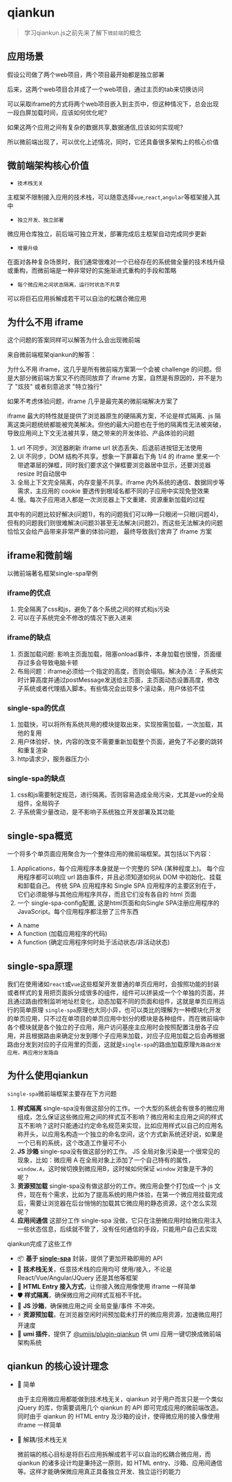 # qiankun

> 学习qiankun.js之前先来了解下`微前端`的概念

## 应用场景

假设公司做了两个web项目，两个项目最开始都是独立部署

后来，这两个web项目合并成了一个web项目，通过主页的tab来切换访问

可以采取iframe的方式将两个web项目嵌入到主页中，但这种情况下，总会出现一段白屏加载时间，应该如何优化呢?

如果这两个应用之间有复杂的数据共享,数据通信,应该如何实现呢?

所以微前端出现了，可以优化上述情况，同时，它还具备很多架构上的核心价值

## 微前端架构核心价值

- `技术栈无关`

主框架不限制接入应用的技术栈，可以随意选择`vue`,`react`,`angular`等框架接入其中

- `独立开发、独立部署`

微应用仓库独立，前后端可独立开发，部署完成后主框架自动完成同步更新

- `增量升级`

在面对各种复杂场景时，我们通常很难对一个已经存在的系统做全量的技术栈升级或重构，而微前端是一种非常好的实施渐进式重构的手段和策略

- `每个微应用之间状态隔离，运行时状态不共享`

可以将巨石应用拆解成若干可以自治的松耦合微应用

## 为什么不用 iframe

这个问题的答案同样可以解答为什么会出现微前端

来自微前端框架qiankun的解答：

为什么不用 iframe，这几乎是所有微前端方案第一个会被 challenge 的问题。但是大部分微前端方案又不约而同放弃了 iframe 方案，自然是有原因的，并不是为了 "炫技" 或者刻意追求 "特立独行"

如果不考虑体验问题，iframe 几乎是最完美的微前端解决方案了

iframe 最大的特性就是提供了浏览器原生的硬隔离方案，不论是样式隔离、js 隔离这类问题统统都能被完美解决。但他的最大问题也在于他的隔离性无法被突破，导致应用间上下文无法被共享，随之带来的开发体验、产品体验的问题

1. url 不同步。浏览器刷新 iframe url 状态丢失、后退前进按钮无法使用
2. UI 不同步，DOM 结构不共享。想象一下屏幕右下角 1/4 的 iframe 里来一个带遮罩层的弹框，同时我们要求这个弹框要浏览器居中显示，还要浏览器 resize 时自动居中
3. 全局上下文完全隔离，内存变量不共享。iframe 内外系统的通信、数据同步等需求，主应用的 cookie 要透传到根域名都不同的子应用中实现免登效果
4. 慢。每次子应用进入都是一次浏览器上下文重建、资源重新加载的过程

其中有的问题比较好解决(问题1)，有的问题我们可以睁一只眼闭一只眼(问题4)，但有的问题我们则很难解决(问题3)甚至无法解决(问题2)，而这些无法解决的问题恰恰又会给产品带来非常严重的体验问题， 最终导致我们舍弃了 iframe 方案

## iframe和微前端

以微前端著名框架single-spa举例

### iframe的优点

1. 完全隔离了css和js，避免了各个系统之间的样式和js污染
2. 可以在子系统完全不修改的情况下嵌入进来

### iframe的缺点

1. 页面加载问题: 影响主页面加载，阻塞onload事件，本身加载也很慢，页面缓存过多会导致电脑卡顿
2. 布局问题：iframe必须给一个指定的高度，否则会塌陷。解决办法：子系统实时计算高度并通过postMessage发送给主页面，主页面动态设置高度，修改子系统或者代理插入脚本。有些情况会出现多个滚动条，用户体验不佳

### single-spa的优点

1. 加载快，可以将所有系统共用的模块提取出来，实现按需加载，一次加载，其他的复用
2. 用户体验好、快，内容的改变不需要重新加载整个页面，避免了不必要的跳转和重复渲染
3. http请求少，服务器压力小

### single-spa的缺点

1. css和js需要制定规范，进行隔离。否则容易造成全局污染，尤其是vue的全局组件，全局钩子
2. 子系统需少量改动，是不影响子系统独立开发部署及其功能

## single-spa概览

一个将多个单页面应用聚合为一个整体应用的微前端框架。其包括以下内容：

1. Applications，每个应用程序本身就是一个完整的 SPA (某种程度上)。 每个应用程序都可以响应 url 路由事件，并且必须知道如何从 DOM 中初始化、挂载和卸载自己。 传统 SPA 应用程序和 Single SPA 应用程序的主要区别在于，它们必须能够与其他应用程序共存，而且它们没有各自的 html 页面
2. 一个 single-spa-config配置, 这是html页面和向Single SPA注册应用程序的JavaScript。每个应用程序都注册了三件东西

- A name
- A function (加载应用程序的代码)
- A function (确定应用程序何时处于活动状态/非活动状态)

## single-spa原理

我们在使用诸如`react`或`vue`这些框架开发普通的单页应用时，会按照功能的封装或者样式的复用把页面拆分成很多的组件，组件可以拼装成一个个单独的页面，并且通过路由控制监听地址栏变化，动态加载不同的页面和组件，这就是单页应用运行的简单原理
 `single-spa`原理也大同小异，也可以类比的理解为一种模块化开发的单页应用，只不过在单项目的单页应用中划分的模块是各种组件，而在微前端中各个模块就是各个独立的子应用，用户访问基座主应用时会按照配置注册各子应用，并且根据路由来确定分发到哪个子应用来加载，对应子应用加载之后会再根据路由分发到对应的子应用里的页面，这就是`single-spa`的路由加载原理`先路由分发应用，再应用分发路由`

## 为什么使用qiankun

`single-spa`微前端框架主要存在下方问题

1. **样式隔离**
   single-spa没有做这部分的工作。一个大型的系统会有很多的微应用组成，怎么保证这些微应用之间的样式互不影响？微应用和主应用之间的样式互不影响？这时只能通过约定命名规范来实现，比如应用样式以自己的应用名称开头，以应用名构造一个独立的命名空间，这个方式新系统还好说，如果是一个已有的系统，这个改造工作量可不小
2. **JS 沙箱**
   single-spa没有做这部分的工作。 JS 全局对象污染是一个很常见的现象，比如：微应用 A 在全局对象上添加了一个自己特有的属性，`window.A`，这时候切换到微应用B，这时候如何保证 `window` 对象是干净的呢？
3. **资源预加载**
   single-spa没有做这部分的工作。微应用会整个打包成一个 js 文件，现在有个需求，比如为了提高系统的用户体验，在第一个微应用挂载完成后，需要让浏览器在后台悄悄的加载其它微应用的静态资源，这个怎么实现呢？
4. **应用间通信**
   这部分工作 single-spa 没做，它只在注册微应用时给微应用注入一些状态信息，后续就不管了，没有任何通信的手段，只能用户自己去实现

qiankun完成了这些工作

- 📦 **基于 [single-spa](https://github.com/CanopyTax/single-spa)** 封装，提供了更加开箱即用的 API
- 📱 **技术栈无关**，任意技术栈的应用均可 使用/接入，不论是 React/Vue/Angular/JQuery 还是其他等框架
- 💪 **HTML Entry 接入方式**，让你接入微应用像使用 iframe 一样简单
- 🛡 **样式隔离**，确保微应用之间样式互相不干扰。
- 🧳 **JS 沙箱**，确保微应用之间 全局变量/事件 不冲突。
- ⚡️ **资源预加载**，在浏览器空闲时间预加载未打开的微应用资源，加速微应用打开速度
- 🔌 **umi 插件**，提供了 [@umijs/plugin-qiankun](https://github.com/umijs/plugins/tree/master/packages/plugin-qiankun) 供 umi 应用一键切换成微前端架构系统

## qiankun 的核心设计理念

- 🥄 简单

  由于主应用微应用都能做到技术栈无关，qiankun 对于用户而言只是一个类似 jQuery 的库，你需要调用几个 qiankun 的 API 即可完成应用的微前端改造。同时由于 qiankun 的 HTML entry 及沙箱的设计，使得微应用的接入像使用 iframe 一样简单

- 🍡 解耦/技术栈无关

  微前端的核心目标是将巨石应用拆解成若干可以自治的松耦合微应用，而 qiankun 的诸多设计均是秉持这一原则，如 HTML entry、沙箱、应用间通信等。这样才能确保微应用真正具备独立开发、独立运行的能力

